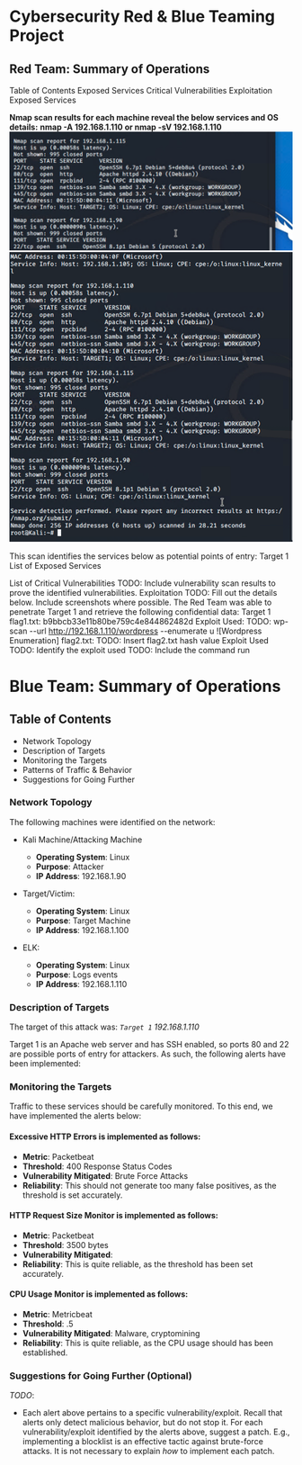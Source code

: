 # Cybersecurity Red &amp; Blue Teaming Project

## Red Team: Summary of Operations
Table of Contents
Exposed Services
Critical Vulnerabilities
Exploitation
Exposed Services

**Nmap scan results for each machine reveal the below services and OS details:**
  __nmap -A 192.168.1.110 or nmap -sV 192.168.1.110__
  ![Nmap Scan Output](https://github.com/abge0386/Final-Project/blob/main/Screen%20Shots/Screen%20Shot%202022-03-14%20at%208.17.28%20PM.png)
  ![Nmap Scan Output 2](https://github.com/abge0386/Final-Project/blob/main/Screen%20Shots/Screen%20Shot%202022-03-14%20at%208.19.16%20PM.png)

This scan identifies the services below as potential points of entry:
Target 1
List of
Exposed Services

List of
Critical
Vulnerabilities
TODO: Include vulnerability scan results to prove the identified vulnerabilities.
Exploitation
TODO: Fill out the details below. Include screenshots where possible.
The Red Team was able to penetrate Target 1 and retrieve the following confidential data:
Target 1
flag1.txt: b9bbcb33e11b80be759c4e844862482d
Exploit Used:
TODO: wp-scan --url http://192.168.1.110/wordpress --enumerate u
![Wordpress Enumeration] 
flag2.txt: TODO: Insert flag2.txt hash value
Exploit Used
TODO: Identify the exploit used
TODO: Include the command run




# Blue Team: Summary of Operations

## Table of Contents
- Network Topology
- Description of Targets
- Monitoring the Targets
- Patterns of Traffic & Behavior
- Suggestions for Going Further

### Network Topology
The following machines were identified on the network:
- Kali Machine/Attacking Machine
  - **Operating System**: Linux
  - **Purpose**: Attacker
  - **IP Address**: 192.168.1.90
- Target/Victim:
  - **Operating System**: Linux
  - **Purpose**: Target Machine
  - **IP Address**: 192.168.1.100

- ELK:
  - **Operating System**: Linux
  - **Purpose**: Logs events
  - **IP Address**: 192.168.1.110

### Description of Targets
The target of this attack was: *`Target 1` 192.168.1.110*

Target 1 is an Apache web server and has SSH enabled, so ports 80 and 22 are possible ports of entry for attackers. As such, the following alerts have been implemented:

### Monitoring the Targets

Traffic to these services should be carefully monitored. To this end, we have implemented the alerts below:
#### Excessive HTTP Errors is implemented as follows:
  - **Metric**: Packetbeat
  - **Threshold**: 400 Response Status Codes
  - **Vulnerability Mitigated**: Brute Force Attacks
  - **Reliability**: This should not generate too many false positives, as the threshold is set accurately.

#### HTTP Request Size Monitor is implemented as follows:
  - **Metric**: Packetbeat
  - **Threshold**: 3500 bytes
  - **Vulnerability Mitigated**: 
  - **Reliability**: This is quite reliable, as the threshold has been set accurately.

#### CPU Usage Monitor is implemented as follows:
  - **Metric**: Metricbeat
  - **Threshold**: .5
  - **Vulnerability Mitigated**: Malware, cryptomining 
  - **Reliability**: This is quite reliable, as the CPU usage should has been established.
### Suggestions for Going Further (Optional)
_TODO_: 
- Each alert above pertains to a specific vulnerability/exploit. Recall that alerts only detect malicious behavior, but do not stop it. For each vulnerability/exploit identified by the alerts above, suggest a patch. E.g., implementing a blocklist is an effective tactic against brute-force attacks. It is not necessary to explain _how_ to implement each patch.
